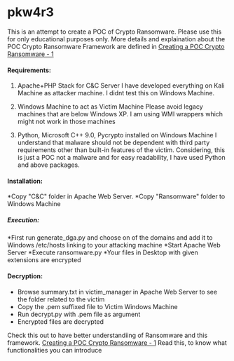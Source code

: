 # pkw4r3
This is an attempt to create a POC of Crypto Ransomware. Please use this for only educational purposes only. More details and explaination about the POC Crypto Ransomware Framework are defined in [Creating a POC Crypto Ransomware - 1](https://prasannakumar.in/infosec/creating-a-poc-crypto-ransomware-framework-1/ "Creating a POC Crypto Ransomware - 1")

#### Requirements:
1) Apache+PHP Stack for C&C Server
I have developed everything on Kali Machine as attacker machine. I didnt test this on Windows Machine.

2) Windows Machine to act as Victim Machine
Please avoid legacy machines that are below Windows XP. I am using WMI wrappers which might not work in those machines

3) Python, Microsoft C++ 9.0, Pycrypto installed on Windows Machine
I understand that malware should not be dependent with third party requirements other than built-in features of the victim.
Considering, this is just a POC not a malware and for easy readability, I have used Python and above packages.


#### Installation:
*Copy "C&C" folder in Apache Web Server.
*Copy "Ransomware" folder to Windows Machine

##### Execution:
*First run generate_dga.py and choose on of the domains and add it to Windows /etc/hosts linking to your attacking machine
*Start Apache Web Server
*Execute ransomware.py
*Your files in Desktop with given extensions are encrypted 

#### Decryption:
* Browse summary.txt in victim_manager in Apache Web Server to see the folder related to the victim
* Copy the .pem suffixed file to Victim Windows Machine
* Run decrypt.py with .pem file as argument
* Encrypted files are decrypted


Check this out to have better understandiing of Ransomware and this framework.
[Creating a POC Crypto Ransomware - 1](https://prasannakumar.in/infosec/creating-a-poc-crypto-ransomware-framework-1/ "Creating a POC Crypto Ransomware - 1")
Read this, to know what functionalities you can introduce



